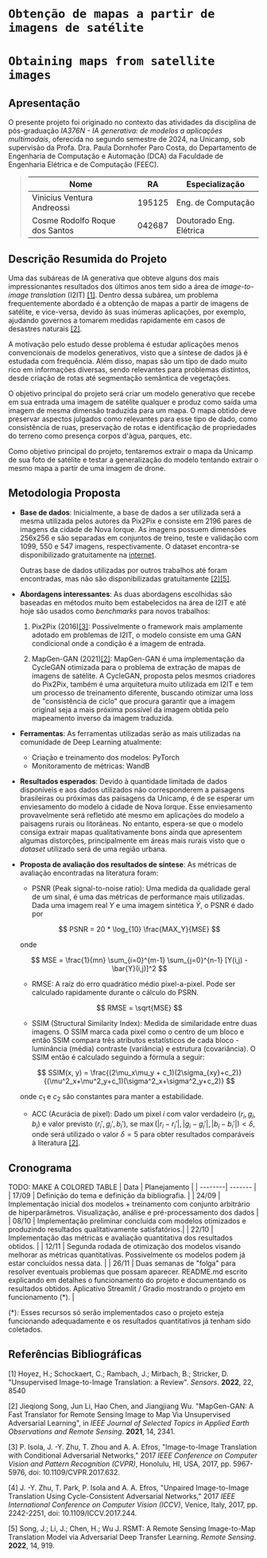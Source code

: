 # `Obtenção de mapas a partir de imagens de satélite`
# `Obtaining maps from satellite images`

## Apresentação

O presente projeto foi originado no contexto das atividades da disciplina de pós-graduação *IA376N - IA generativa: de modelos a aplicações multimodais*, 
oferecida no segundo semestre de 2024, na Unicamp, sob supervisão da Profa. Dra. Paula Dornhofer Paro Costa, do Departamento de Engenharia de Computação e Automação (DCA) da Faculdade de Engenharia Elétrica e de Computação (FEEC).

> |Nome  | RA | Especialização|
> |--|--|--|
> | Vinicius Ventura Andreossi  | 195125  | Eng. de Computação|
> | Cosme Rodolfo Roque dos Santos  | 042687  | Doutorado Eng. Elétrica|


## Descrição Resumida do Projeto
Uma das subáreas de IA generativa que obteve alguns dos mais impressionantes resultados dos últimos anos tem sido a área de *image-to-image translation* (I2IT) [[1]](#1). Dentro dessa subárea, um problema frequentemente abordado é a obtenção de mapas a partir de imagens de satélite, e vice-versa, devido às suas inúmeras aplicações, por exemplo, ajudando governos a tomarem medidas rapidamente em casos de desastres naturais [[2]](#2).

A motivação pelo estudo desse problema é estudar aplicações menos convencionais de modelos generativos, visto que a síntese de dados já é estudada com frequência. Além disso, mapas são um tipo de dado muito rico em informações diversas, sendo relevantes para problemas distintos, desde criação de rotas até segmentação semântica de vegetações. 

O objetivo principal do projeto será criar um modelo generativo que recebe em sua entrada uma imagem de satélite qualquer e produz como saída uma imagem de mesma dimensão traduzida para um mapa. O mapa obtido deve preservar aspectos julgados como relevantes para esse tipo de dado, como consistência de ruas, preservação de rotas e identificação de propriedades do terreno como presença corpos d'àgua, parques, etc.

Como objetivo principal do projeto, tentaremos extrair o mapa da Unicamp de sua foto de satélite e testar a generalização do modelo tentando extrair o mesmo mapa a partir de uma imagem de drone.

## Metodologia Proposta

- **Base de dados**: Inicialmente, a base de dados a ser utilizada será a mesma utilizada pelos autores da Pix2Pix e consiste em 2196 pares de imagens da cidade de Nova Iorque. As imagens possuem dimensões 256x256 e são separadas em conjuntos de treino, teste e validação com 1099, 550 e 547 imagens, respectivamente. O dataset encontra-se disponibilizado gratuitamente na [internet](http://efrosgans.eecs.berkeley.edu/pix2pix/datasets/). 

    Outras base de dados utilizadas por outros trabalhos até foram encontradas, mas não são disponibilizadas gratuitamente [[2]](#2)[[5]](#5).

- **Abordagens interessantes**: As duas abordagens escolhidas são baseadas en métodos muito bem estabelecidos na área de I2IT e até hoje são usados como *benchmarks* para novos trabalhos:
    1. Pix2Pix (2016)[[3]](#3): Possivelmente o framework mais amplamente adotado em problemas de I2IT, o modelo consiste em uma GAN condicional onde a condição é a imagem de entrada.

    2. MapGen-GAN (2021)[[2]](#2): MapGen-GAN é uma implementação da CycleGAN otimizada para o problema de extração de mapas de imagens de satélite. A CycleGAN, proposta pelos mesmos criadores do Pix2Pix, também é uma arquitetura muito utilizada em I2IT e tem um processo de treinamento diferente, buscando otimizar uma loss de "consistência de ciclo" que procura garantir que a imagem original seja a mais próxima possível da imagem obtida pelo mapeamento inverso da imagem traduzida.

- **Ferramentas**: As ferramentas utilizadas serão as mais utilizadas na comunidade de Deep Learning atualmente:
    - Criação e treinamento dos modelos: PyTorch
    - Monitoramento de métricas: WandB 

- **Resultados esperados**: Devido à quantidade limitada de dados disponíveis e aos dados utilizados não corresponderem a paisagens brasileiras ou próximas das paisagens da Unicamp, é de se esperar um enviesamento do modelo à cidade de Nova Iorque. Esse enviesamento provavelmente será refletido até mesmo em aplicações do modelo a paisagens rurais ou litorâneas. No entanto, espera-se que o modelo  consiga extrair mapas qualitativamente bons ainda que apresentem algumas distorções, principalmente em áreas mais rurais visto que o *dataset* utilizado será de uma região urbana. 

- **Proposta de avaliação dos resultados de síntese**: As métricas de avaliação encontradas na literatura foram:

    - PSNR (Peak signal-to-noise ratio): Uma medida da qualidade geral de um sinal, é uma das métricas de performance mais utilizadas. Dada uma imagem real $Y$ e uma imagem sintética $\bar{Y}$, o PSNR é dado por 

    $$ PSNR = 20 * \log_{10} \frac{MAX_Y}{MSE} $$

    onde 

    $$ MSE = \frac{1}{mn} \sum_{i=0}^{m-1} \sum_{j=0}^{n-1} [Y(i,j) - \bar{Y}(i,j)]^2 $$

    - RMSE: A raíz do erro quadrático médio pixel-a-pixel. Pode ser calculado rapidamente durante o cálculo do PSRN.

    $$ RMSE = \sqrt{MSE} $$

    - SSIM (Structural Similarity Index): Medida de similaridade entre duas imagens. O SSIM marca cada pixel como o centro de um bloco e então SSIM compara três atributos estatísticos de cada bloco - luminância (média) contraste (variância) e estrutura (covariância). O SSIM então é calculado seguindo a fórmula a seguir: 

    $$ SSIM(x, y) = \frac{(2\mu_x\mu_y + c_1)(2\sigma_{xy}+c_2)}{(\mu^2_x+\mu^2_y+c_1)(\sigma^2_x+\sigma^2_y+c_2)} $$

    onde $c_1$ e $c_2$ são constantes para manter a estabilidade.

    - ACC (Acurácia de pixel): Dado um pixel $i$ com valor verdadeiro $(r_i, g_i, b_i)$ e valor previsto $(r_i', g_i', b_i')$, se $\max{(|r_i - r_i'|, |g_i - g_i'|, |b_i - b_i'|)} < \delta$, onde será utilizado o valor $\delta=5$ para obter resultados comparáveis à literatura [[2]](#2).

## Cronograma
TODO: MAKE A COLORED TABLE 
| Data    | Planejamento |
| --------| ------- |
| 17/09   | Definição do tema e definição da bibliografia. |
| 24/09   | Implementação inicial dos modelos + treinamento com conjunto arbitrário de hiperparâmetros. Visualização, análise e pré-processamento dos dados |
| 08/10   | Implementação preliminar concluída com modelos otimizados e produzindo resultados qualitativamente satisfatórios.|
| 22/10   | Implementação das métricas e avaliação quantitativa dos resultados obtidos. |
| 12/11   | Segunda rodada de otimização dos modelos visando melhorar as métricas quantitativas. Possivelmente os modelos podem já estar concluídos nessa data.  |
| 26/11   | Duas semanas de "folga" para resolver eventuais problemas que possam aparecer. README.md escrito explicando em detalhes o funcionamento do projeto e documentando os resultados obtidos. Aplicativo Streamlit / Gradio mostrando o projeto em funcionamento (*). |

(*): Esses recursos só serão implementados caso o projeto esteja funcionando adequadamente e os resultados quantitativos já tenham sido coletados. 

## Referências Bibliográficas
<a id="1">[1]</a>
Hoyez, H.; Schockaert, C.; Rambach, J.; Mirbach, B.; Stricker, D. "Unsupervised Image-to-Image Translation: a Review". *Sensors*. **2022**, 22, 8540

<a id="2">[2]</a>
Jieqiong Song, Jun Li, Hao Chen, and Jiangjiang Wu. "MapGen-GAN: A Fast Translator for Remote Sensing Image to Map Via Unsupervised
Adversarial Learning", in
*IEEE Journal of Selected Topics in Applied Earth Observations and Remote Sensing*. **2021**, 14, 2341.

<a id="3">[3]</a>
P. Isola, J. -Y. Zhu, T. Zhou and A. A. Efros, "Image-to-Image Translation with Conditional Adversarial Networks," 2017 *IEEE Conference on Computer Vision and Pattern Recognition (CVPR)*, Honolulu, HI, USA, 2017, pp. 5967-5976, doi: 10.1109/CVPR.2017.632.

<a id="4">[4]</a>
J. -Y. Zhu, T. Park, P. Isola and A. A. Efros, "Unpaired Image-to-Image Translation Using Cycle-Consistent Adversarial Networks," 2017 *IEEE International Conference on Computer Vision (ICCV)*, Venice, Italy, 2017, pp. 2242-2251, doi: 10.1109/ICCV.2017.244.

<a id="5">[5]</a>
Song, J.; Li, J.; Chen, H.; Wu J. RSMT: A Remote Sensing Image-to-Map Translation Model via Adversarial Deep Transfer Learning. *Remote Sensing*. **2022**, 14, 919.
